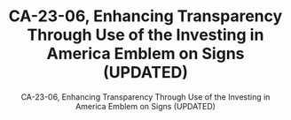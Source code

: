 ---
layout: resources-landing
title: CA-23-06, Enhancing Transparency Through Use of the Investing in America Emblem on Signs (UPDATED)
subtitle: CA-23-06, Enhancing Transparency Through Use of the Investing in America Emblem on Signs (UPDATED)
doc-link: ../assets/files/CA-23-06_Enhancing Transparency Through Use of the Investing in America Emblem on Signs.pdf
filters: federal-financial-assistance controller-alert omb 2023
---